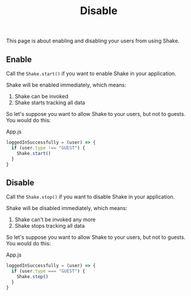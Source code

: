 ﻿---
id: disable
title: Disable
---
This page is about enabling and disabling your users from using Shake.

## Enable
Call the `Shake.start()` if you want to enable Shake in your application.

Shake will be enabled immediately, which means:
1. Shake can be invoked
1. Shake starts tracking all data

So let's suppose you want to allow Shake to your users, but not to guests. You would do this: 

App.js
```javascript
loggedInSuccessfully = (user) => {
  if (user.type !== "GUEST") {
    Shake.start()
  }
}
```     

## Disable
Call the `Shake.stop()` if you want to disable Shake in your application.
 
Shake will be disabled immediately, which means:
1. Shake can't be invoked any more
1. Shake stops tracking all data

So let's suppose you want to allow Shake to your users, but not to guests. You would do this: 

App.js
```javascript
loggedInSuccessfully = (user) => {
  if (user.type === "GUEST") {
    Shake.stop()
  }
}
```                    
